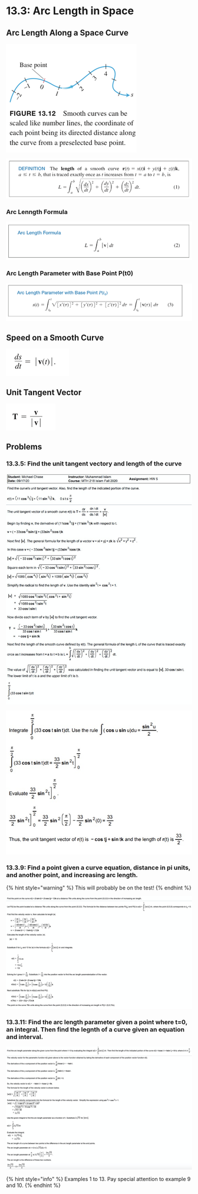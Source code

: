 # 13.3: Arc Length in Space

## Arc Length Along a Space Curve

![](../../../.gitbook/assets/image%20%28339%29.png)

![](../../../.gitbook/assets/image%20%28302%29.png)

### Arc Lenngth Formula

![](../../../.gitbook/assets/image%20%28294%29.png)

### Arc Length Parameter with Base Point P\(t0\)

![](../../../.gitbook/assets/image%20%28268%29.png)

## Speed on a Smooth Curve

![](../../../.gitbook/assets/image%20%28299%29.png)

## Unit Tangent Vector

![](../../../.gitbook/assets/image%20%28286%29.png)

## Problems

### 13.3.5: Find the unit tangent vectory and length of the curve

![](../../../.gitbook/assets/image%20%28304%29.png)

![](../../../.gitbook/assets/image%20%28287%29.png)

### 13.3.9: Find a point given a curve equation, distance in pi units, and another point, and increasing arc length.

{% hint style="warning" %}
This will probably be on the test!
{% endhint %}

![](../../../.gitbook/assets/image%20%28260%29.png)

### 13.3.11: Find the arc length parameter given a point where t=0, an integral. Then find the legnth of a curve given an equation and interval.

![](../../../.gitbook/assets/image%20%28256%29.png)









{% hint style="info" %}
Examples 1 to 13. Pay special attention to example 9 and 10.
{% endhint %}

